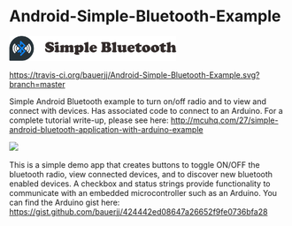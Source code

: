 # Android-Simple-Bluetooth-Example

<img src="Logotype primary.png" width="60%" height="60%" />

https://travis-ci.org/bauerjj/Android-Simple-Bluetooth-Example.svg?branch=master

Simple Android Bluetooth example to turn on/off radio and to view and connect with devices. Has associated code to connect to an Arduino.
For a complete tutorial write-up, please see here: http://mcuhq.com/27/simple-android-bluetooth-application-with-arduino-example

![](http://mcuhq.com/uploads/486f6211acf839e.JPG)

This is a simple demo app that creates buttons to toggle ON/OFF the bluetooth radio, view connected devices, and to discover new bluetooth enabled devices.
A checkbox and status strings provide functionality to communicate with an embedded microcontroller such as an Arduino. You can find the Arduino gist here: https://gist.github.com/bauerjj/424442ed08647a26652f9fe0736bfa28


